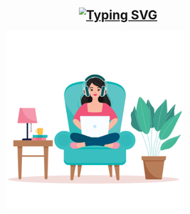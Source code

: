 <H1 align="center"><a href="https://git.io/typing-svg"><img src="https://readme-typing-svg.demolab.com?font=Fira+Code&pause=1000&color=83C5BE&width=435&lines=Hola!!+I'm+Vedant+Salunkhe;I'm+an+aspiring+Java+Developer" alt="Typing SVG" /></a></H1>

<img align='center' width="400" alt='logo' src='logo.png'>



